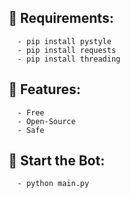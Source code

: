 

## 📖 Requirements:
```
  - pip install pystyle
  - pip install requests
  - pip install threading
```

## 🧸 Features:
```
  - Free
  - Open-Source
  - Safe
```



## 🚀 Start the Bot:
```
  - python main.py
```

